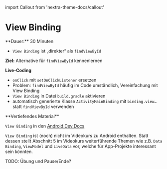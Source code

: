 import Callout from 'nextra-theme-docs/callout'

# View Binding

<Callout>
  **Dauer:** 30 Minuten

  - `View Binding` ist „direkter“ als `findViewById` 

  **Ziel:** Alternative für `findViewById` kennenlernen
</Callout>

**Live-Coding**
- `onClick` mit `setOnClickListener` ersetzen
- Problem: `findViewById` häufig im Code umständlich, Vereinfachung mit View Binding
- `View Binding` in Datei `build.gradle` aktivieren
- automatisch generierte Klasse `ActivityMainBinding` mit `binding.view…` statt `findViewById` verwenden

<Callout type="warning">
**Vertiefendes Material**

`View Binding` in den [Android Dev Docs](https://developer.android.com/topic/libraries/view-binding)

`View Binding` ist (noch) nicht im Videokurs zu Android
enthalten. Statt dessen stellt Abschnitt 5 im Videokurs 
weiterführende Themen wie z.B. `Data Binding`, 
`ViewModel` und `LiveData` vor, welche für App-Projekte
interessant sein könnten.
</Callout>

TODO: Übung und Pause/Ende?